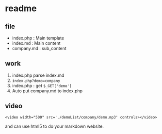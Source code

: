 # readme

## file
- index.php : Main template
- index.md : Main content
- company.md : sub_content

## work

1. index.php parse index.md
2. `index.php?demo=company`
3. index.php : get `$_GET['demo']`
4. Auto put company.md to index.php

## video

```
<video width="500" src='./demoList/company/demo.mp3' controls></video>
```

and can use html5 to do your markdown website.